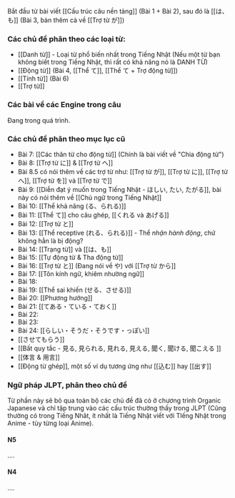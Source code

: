 Bắt đầu từ bài viết [[Cấu trúc câu nền tảng]] (Bài 1 + Bài 2), sau đó là [[は、も]] (Bài 3, bàn thêm cả về [[Trợ từ が]])
### Các chủ đề phân theo các loại từ:
- [[Danh từ]] - Loại từ phổ biến nhất trong Tiếng Nhật (Nếu một từ bạn không biết trong Tiếng Nhật, thì rất có khả năng nó là DANH TỪ)
- [[Động từ]] (Bài 4, [[Thể て]], [[Thể て + Trợ động từ]])
- [[Tính từ]] (Bài 6)
- [[Trợ từ]]
### Các bài về các Engine trong câu
Đang trong quá trình.
### Các chủ đề phân theo mục lục cũ

- Bài 7: [[Các thân từ cho động từ]] (Chính là bài viết về "Chia động từ")
- Bài 8: [[Trợ từ に]] & [[Trợ từ へ]]
- Bài 8.5 có nói thêm về các trợ từ như: [[Trợ từ が]], [[Trợ từ に]], [[Trợ từ へ]], [[Trợ từ を]] và [[Trợ từ で]]
- Bài 9: [[Diễn đạt ý muốn trong Tiếng Nhật - ほしい, たい, たがる]], bài này có nói thêm về [[Chủ ngữ trong Tiếng Nhật]]
- Bài 10: [[Thể khả năng (る、られる)]]
- Bài 11: [[Thể て]] cho câu ghép, [[くれる và あげる]]
- Bài 12: [[Trợ từ と]]
- Bài 13: [[Thể receptive (れる、られる)]] - Thể *nhận hành động*, chứ không hẳn là bị động?
- Bài 14: [[Trạng từ]] và [[は、も]]
- Bài 15: [[Tự động từ & Tha động từ]]
- Bài 16: [[Trợ từ と]] (Đang nói về や) với [[Trợ từ から]]
- Bài 17: [[Tôn kính ngữ, khiêm nhường ngữ]]
- Bài 18: 
- Bài 19: [[Thể sai khiến (せる、させる)]]
- Bài 20: [[Phương hướng]]
- Bài 21: [[てある・ている・ておく]]
- Bài 22:
- Bài 23:
- Bài 24: [[らしい・そうだ・そうです・っぽい]]
- [[させてもらう]]
- [[Bất quy tắc - 見る, 見られる, 見れる, 見える, 聞く, 聞ける, 聞こえる ]]
- [[体言 & 用言]]
- [[Động từ ghép]], một số ví dụ tương ứng như [[込む]] hay [[出す]]

### Ngữ pháp JLPT, phân theo chủ đề
Từ phần này sẽ bỏ qua toàn bộ các chủ đề đã có ở chương trình Organic Japanese và chỉ tập trung vào các cấu trúc thường thấy trong JLPT (Cũng thường có trong Tiếng Nhât, ít nhất là Tiếng Nhật viết với TIếng Nhật trong Anime - tùy từng loại Anime).

#### N5
....
#### N4
....